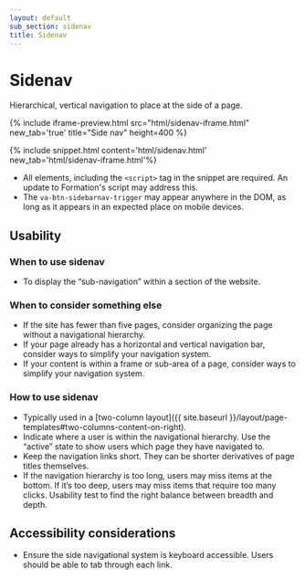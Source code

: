 ```yaml
---
layout: default
sub_section: sidenav
title: Sidenav
---
```


# Sidenav

<p class="va-introtext">Hierarchical, vertical navigation to place at the side of a page.</p>

{% include iframe-preview.html src="html/sidenav-iframe.html" new_tab='true' title="Side nav" height=400 %}

{% include snippet.html content='html/sidenav.html' new_tab='html/sidenav-iframe.html'%}

* All elements, including the `<script>` tag in the snippet are required. An update to Formation's script may address this.
* The `va-btn-sidebarnav-trigger` may appear anywhere in the DOM, as long as it appears in an expected place on mobile devices.

## Usability

### When to use sidenav
* To display the “sub-navigation” within a section of the website.

### When to consider something else
* If the site has fewer than five pages, consider organizing the page without a navigational hierarchy.
* If your page already has a horizontal and vertical navigation bar, consider ways to simplify your navigation system.
* If your content is within a frame or sub-area of a page, consider ways to simplify your navigation system.

### How to use sidenav
* Typically used in a [two-column layout]({{ site.baseurl }}/layout/page-templates#two-columns-content-on-right).
* Indicate where a user is within the navigational hierarchy. Use the “active” state to show users which page they have navigated to.
* Keep the navigation links short. They can be shorter derivatives of page titles themselves.
* If the navigation hierarchy is too long, users may miss items at the bottom. If it’s too deep, users may miss items that require too many clicks. Usability test to find the right balance between breadth and depth.

## Accessibility considerations
* Ensure the side navigational system is keyboard accessible. Users should be able to tab through each link.

